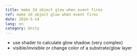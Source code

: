 ```yaml
---
title: make 2d object glow when event fires
ref: make 2d object glow when event fires
date: 2016-5-14
lang: en
category: Unity
---
```


* use shader to calculate glow shadow (very complex)
* visible/invisible or change color of a substrate/glow layer

